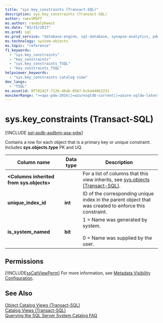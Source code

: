 ```yaml
---
title: "sys.key_constraints (Transact-SQL)"
description: sys.key_constraints (Transact-SQL)
author: rwestMSFT
ms.author: randolphwest
ms.date: "03/15/2017"
ms.prod: sql
ms.prod_service: "database-engine, sql-database, synapse-analytics, pdw"
ms.technology: system-objects
ms.topic: "reference"
f1_keywords:
  - "sys.key_constraints"
  - "key_constraints"
  - "sys.key_constraints_TSQL"
  - "key_constraints_TSQL"
helpviewer_keywords:
  - "sys.key_constraints catalog view"
dev_langs:
  - "TSQL"
ms.assetid: 0f782d2f-7126-46ab-85b7-bcba44862231
monikerRange: ">=aps-pdw-2016||=azuresqldb-current||=azure-sqldw-latest||>=sql-server-2016||>=sql-server-linux-2017||=azuresqldb-mi-current"
---
```

# sys.key_constraints (Transact-SQL)
[!INCLUDE [sql-asdb-asdbmi-asa-pdw](../../includes/applies-to-version/sql-asdb-asdbmi-asa-pdw.md)]

  Contains a row for each object that is a primary key or unique constraint. Includes **sys.objects.type** PK and UQ.  
  
|Column name|Data type|Description|  
|-----------------|---------------|-----------------|  
|**\<Columns inherited from sys.objects>**||For a list of columns that this view inherits, see [sys.objects &#40;Transact-SQL&#41;](../../relational-databases/system-catalog-views/sys-objects-transact-sql.md).|  
|**unique_index_id**|**int**|ID of the corresponding unique index in the parent object that was created to enforce this constraint.|  
|**is_system_named**|**bit**|1 = Name was generated by system.<br /><br /> 0 = Name was supplied by the user.|  
  
## Permissions  
 [!INCLUDE[ssCatViewPerm](../../includes/sscatviewperm-md.md)] For more information, see [Metadata Visibility Configuration](../../relational-databases/security/metadata-visibility-configuration.md).  
  
## See Also  
 [Object Catalog Views &#40;Transact-SQL&#41;](../../relational-databases/system-catalog-views/object-catalog-views-transact-sql.md)   
 [Catalog Views &#40;Transact-SQL&#41;](../../relational-databases/system-catalog-views/catalog-views-transact-sql.md)   
 [Querying the SQL Server System Catalog FAQ](../../relational-databases/system-catalog-views/querying-the-sql-server-system-catalog-faq.yml)  
  
  
